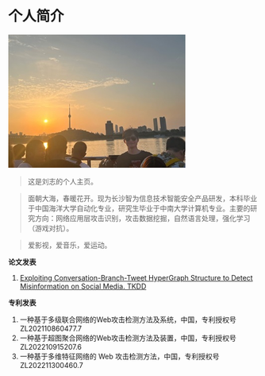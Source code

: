 # 个人简介

![刘志](me.jpg "me")

> 这是刘志的个人主页。

> 面朝大海，春暖花开。现为长沙智为信息技术智能安全产品研发，本科毕业于中国海洋大学自动化专业，研究生毕业于中南大学计算机专业。主要的研究方向：网络应用层攻击识别，攻击数据挖掘，自然语言处理，强化学习（游戏对抗）。

> 爱影视，爱音乐，爱运动。

**论文发表** <!-- {docsify-ignore} -->
1. [Exploiting Conversation-Branch-Tweet HyperGraph Structure to Detect Misinformation on Social Media. TKDD](https://dl.acm.org/doi/10.1145/3610297)



**专利发表** <!-- {docsify-ignore} -->
1. 一种基于多级联合网络的Web攻击检测方法及系统，中国，专利授权号 ZL202110860477.7
2. 一种基于超图聚合网络的Web攻击检测方法及装置，中国，专利授权号 ZL202210915207.6
3. 一种基于多维特征网络的 Web 攻击检测方法，中国，专利授权号 ZL202211300460.7

